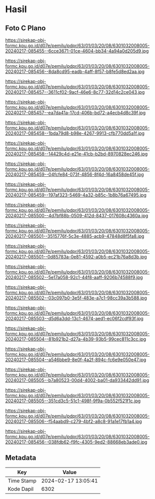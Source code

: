 # Hasil

## Foto C Plano

https://sirekap-obj-formc.kpu.go.id/d07e/pemilu/pdpr/63/01/03/20/08/6301032008005-20240217-085455--6cce3671-01ce-4604-bb34-4a94a0d205d9.jpg

https://sirekap-obj-formc.kpu.go.id/d07e/pemilu/pdpr/63/01/03/20/08/6301032008005-20240217-085456--8da8cd95-eadb-4aff-8f57-b8fe5d8ed2aa.jpg

https://sirekap-obj-formc.kpu.go.id/d07e/pemilu/pdpr/63/01/03/20/08/6301032008005-20240217-085457--3611cf02-9acf-46e6-8c77-32d14c2ce043.jpg

https://sirekap-obj-formc.kpu.go.id/d07e/pemilu/pdpr/63/01/03/20/08/6301032008005-20240217-085457--ea7da41a-17cd-406b-bd72-a4ecb4d8c39f.jpg

https://sirekap-obj-formc.kpu.go.id/d07e/pemilu/pdpr/63/01/03/20/08/6301032008005-20240217-085458--1bda79d8-b98e-4267-9913-cfb770dd5a1f.jpg

https://sirekap-obj-formc.kpu.go.id/d07e/pemilu/pdpr/63/01/03/20/08/6301032008005-20240217-085458--14429c4d-e21e-41cb-b2bd-8970828ec246.jpg

https://sirekap-obj-formc.kpu.go.id/d07e/pemilu/pdpr/63/01/03/20/08/6301032008005-20240217-085459--04fcfe84-073f-4856-8f4d-16a8458de45f.jpg

https://sirekap-obj-formc.kpu.go.id/d07e/pemilu/pdpr/63/01/03/20/08/6301032008005-20240217-085459--197af323-5469-4a32-b85c-1b8b76a67495.jpg

https://sirekap-obj-formc.kpu.go.id/d07e/pemilu/pdpr/63/01/03/20/08/6301032008005-20240217-085500--4d7bf88b-0509-412d-8437-017608c4360a.jpg

https://sirekap-obj-formc.kpu.go.id/d07e/pemilu/pdpr/63/01/03/20/08/6301032008005-20240217-085501--3515776f-5c3e-4885-acb9-47848d8f5fa8.jpg

https://sirekap-obj-formc.kpu.go.id/d07e/pemilu/pdpr/63/01/03/20/08/6301032008005-20240217-085501--0d85783a-0e81-4592-a0b5-ec21b76a8d3b.jpg

https://sirekap-obj-formc.kpu.go.id/d07e/pemilu/pdpr/63/01/03/20/08/6301032008005-20240217-085502--5e17a058-92c1-44f8-aaff-9206b74588f9.jpg

https://sirekap-obj-formc.kpu.go.id/d07e/pemilu/pdpr/63/01/03/20/08/6301032008005-20240217-085502--03c097b0-3e5f-483e-a7c1-98cc39a3b588.jpg

https://sirekap-obj-formc.kpu.go.id/d07e/pemilu/pdpr/63/01/03/20/08/6301032008005-20240217-085503--d5d6a3dd-13c1-4674-aed1-ec06f2cdf93f.jpg

https://sirekap-obj-formc.kpu.go.id/d07e/pemilu/pdpr/63/01/03/20/08/6301032008005-20240217-085504--81b921b2-d27a-4b39-93b5-99cec811c3cc.jpg

https://sirekap-obj-formc.kpu.go.id/d07e/pemilu/pdpr/63/01/03/20/08/6301032008005-20240217-085504--a546bbe9-8e0f-4a2f-894c-fc6e9e050e47.jpg

https://sirekap-obj-formc.kpu.go.id/d07e/pemilu/pdpr/63/01/03/20/08/6301032008005-20240217-085505--b7a80523-00d4-4002-ba01-da933442dd91.jpg

https://sirekap-obj-formc.kpu.go.id/d07e/pemilu/pdpr/63/01/03/20/08/6301032008005-20240217-085505--351cd3c5-51c1-498f-9f9a-0b552f521f1c.jpg

https://sirekap-obj-formc.kpu.go.id/d07e/pemilu/pdpr/63/01/03/20/08/6301032008005-20240217-085506--f54aabd9-c279-4bf2-a8c8-91a1e17fb1a4.jpg

https://sirekap-obj-formc.kpu.go.id/d07e/pemilu/pdpr/63/01/03/20/08/6301032008005-20240217-085456--038fdb62-f9fc-4305-9ed2-88668eb3ade0.jpg


## Metadata

| Key        | Value               |
| ---------- | ------------------- |
| Time Stamp | 2024-02-17 13:05:41 |
| Kode Dapil | 6302                |



